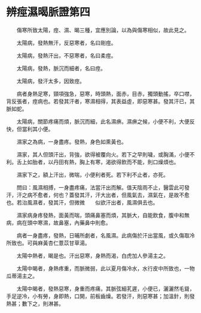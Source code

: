 # 辨痙濕暍脈證第四

　　傷寒所致太陽，痙、濕、暍三種，宜應別論，以為與傷寒相似，故此見之。

　　太陽病，發熱無汗，反惡寒者，名曰剛痙。

　　太陽病，發熱汗出，不惡寒者，名曰柔痙。

　　太陽病，發熱，脈沉而細者，名曰痙。

　　太陽病，發汗太多，因致痙。

　　病者身熱足寒，頸項強急，惡寒，時頭熱，面赤，目赤，獨頭動搖，卒口噤，背反張者，痙病也。若發其汗者，寒濕相得，其表益虛，即惡寒甚。發其汗已，其脈如蛇。

　　太陽病，關節疼痛而煩，脈沉而細，此名濕痹。濕痹之候，小便不利，大便反快，但當利其小便。

　　濕家之為病，一身盡疼。發熱，身色如熏黃也。

　　濕家，其人但頭汗出，背強，欲得被覆向火。若下之早則噦，或胸滿，小便不利。舌上如胎者，以丹田有熱，胸上有寒，渴欲得飲而不能，則口燥煩也。

　　濕家下之，額上汗出，微喘，小便利者死。若下利不止者，亦死。

　　問曰：風濕相搏，一身盡疼痛，法當汗出而解。值天陰雨不止，醫雲此可發汗，汗之病不愈者，何也？蓋發其汗，汗大出者，但風氣去，濕氣在，是故不愈也。若治風濕者，發其汗，但微微　　似欲汗出者，風濕俱去也。

　　濕家病身疼發熱，面黃而喘，頭痛鼻塞而煩，其脈大，自能飲食，腹中和無病，病在頭中寒濕，故鼻塞，內藥鼻中則愈。

　　病者一身盡疼，發熱，日晡所劇者，名風濕。此病傷於汗出當風，或久傷取冷所致也。可與麻黃杏仁薏苡甘草湯。

　　太陽中熱者，暍是也。汗出惡寒，身熱而渴，白虎加人參湯主之。

　　太陽中暍者，身熱疼重，而脈微弱，此以夏月傷冷水，水行皮中所致也，一物瓜蒂湯主之。

　　太陽中暍者，發熱惡寒，身重而疼痛，其脈弦細芤遲，小便已，灑灑然毛聳，手足逆冷，小有勞，身即熱，口開，前板齒燥。若發汗，則惡寒甚；加溫針，則發熱甚；數下之，則淋甚。